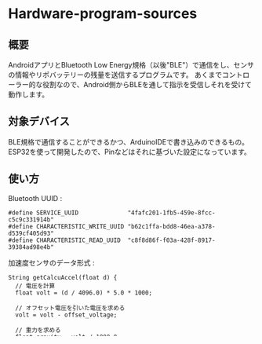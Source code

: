 # Hardware-program-sources
## 概要
AndroidアプリとBluetooth Low Energy規格（以後"BLE"）で通信をし、センサの情報やリポバッテリーの残量を送信するプログラムです。
あくまでコントローラー的な役割なので、Android側からBLEを通して指示を受信しそれを受けて動作します。  
## 対象デバイス
BLE規格で通信することができるかつ、ArduinoIDEで書き込みのできるもの。  
ESP32を使って開発したので、Pinなどはそれに基づいた設定になっています。
## 使い方
Bluetooth UUID :
```  
#define SERVICE_UUID              "4fafc201-1fb5-459e-8fcc-c5c9c331914b"
#define CHARACTERISTIC_WRITE_UUID "b62c1ffa-bdd8-46ea-a378-d539cf405d93"
#define CHARACTERISTIC_READ_UUID  "c8f8d86f-f03a-428f-8917-39384ad98e4b"
```  

加速度センサのデータ形式 :
```
String getCalcuAccel(float d) {
  // 電圧を計算
  float volt = (d / 4096.0) * 5.0 * 1000;

  // オフセット電圧を引いた電圧を求める
  volt = volt - offset_voltage;

  // 重力を求める
  float gravity = volt / 1000.0;

  // 重力から加速度を算出
  float accel = gravity * ms2;

  // 0.12345の形なので1000倍する
  int accelResult = round(accel * 1000);

  // 小数点を切り捨てて型変換
  String result = (String)accelResult;

  return result;
}

String strVal(
        "a,"
        + getCalcuAccel(analogRead(pinX))
        + ","
        + getCalcuAccel(analogRead(pinY))
        + ","
        + getCalcuAccel(analogRead(pinZ))
      );
```  

圧センサのデータ形式 :
```
double getVoltage(int d) {
  double R = 10; // 10k Ω

  double volt = d * 3.3 / 4096;

  return volt;
}

double volt = getVoltage(analogRead(pinY));

String result(
        useExtensions 
        + ","
        + (String) volt 
        + ","
        + "0"
        + ","
        + "0" );
```  

バッテリー電圧のデータ形式 :
```
float getBattery(){
  int d = analogRead(33);
  
  const int R1 = 10000; // 10kΩ
  const int R2 = 10000; // 10kΩ
  
  // 例) 3.0
  return d * (R1+R2) / R2 * (3.7/4096);
}
```
